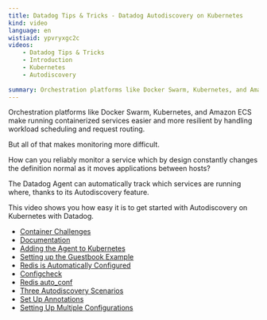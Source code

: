 ```yaml
---
title: Datadog Tips & Tricks - Datadog Autodiscovery on Kubernetes
kind: video
language: en
wistiaid: ypvryxgc2c
videos:
    - Datadog Tips & Tricks
    - Introduction
    - Kubernetes
    - Autodiscovery
    
summary: Orchestration platforms like Docker Swarm, Kubernetes, and Amazon ECS make running containerized services easier and more resilient by handling workload scheduling and request routing. But all of that makes monitoring more difficult. How can you reliably monitor a service which by design constantly changes the definition normal as it moves applications between hosts? The Datadog Agent can automatically track which services are running where, thanks to its Autodiscovery feature. This video shows you how easy it is to get started with Autodiscovery on Kubernetes with Datadog.
---
```

Orchestration platforms like Docker Swarm, Kubernetes, and Amazon ECS make running containerized services easier and more resilient by handling workload scheduling and request routing. 

But all of that makes monitoring more difficult. 

How can you reliably monitor a service which by design constantly changes the definition normal as it moves applications between hosts? 

The Datadog Agent can automatically track which services are running where, thanks to its Autodiscovery feature. 

This video shows you how easy it is to get started with Autodiscovery on Kubernetes with Datadog.

* [Container Challenges](?wtime=5)
* [Documentation](?wtime=36)
* [Adding the Agent to Kubernetes](?wtime=49)
* [Setting up the Guestbook Example](?wtime=77)
* [Redis is Automatically Configured](?wtime=110)
* [Configcheck](?wtime=128)
* [Redis auto_conf](?wtime=149)
* [Three Autodiscovery Scenarios](?wtime=178)
* [Set Up Annotations](?wtime=210)
* [Setting Up Multiple Configurations](?wtime=306)

